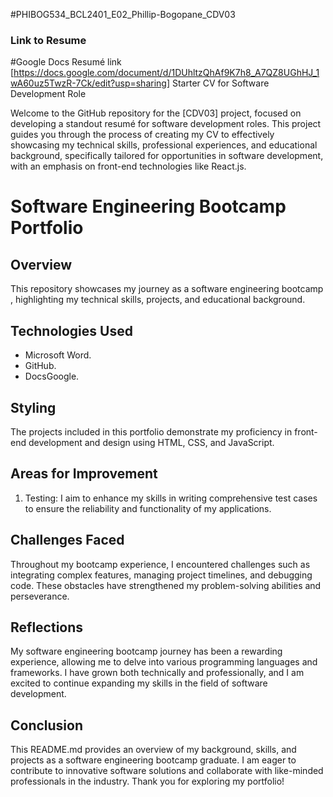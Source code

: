 #PHIBOG534_BCL2401_E02_Phillip-Bogopane_CDV03

### Link to Resume

#Google Docs Resumé link [https://docs.google.com/document/d/1DUhltzQhAf9K7h8_A7QZ8UGhHJ_1wA60uz5TwzR-7Ck/edit?usp=sharing] Starter CV for Software Development Role

Welcome to the GitHub repository for the [CDV03] project, focused on developing a standout resumé for software development roles. This project guides you through the process of creating my CV to effectively showcasing my technical skills, professional experiences, and educational background, specifically tailored for opportunities in software development, with an emphasis on front-end technologies like React.js.


# Software Engineering Bootcamp Portfolio

## Overview
This repository showcases my journey as a software engineering bootcamp , highlighting my technical skills, projects, and educational background. 

## Technologies Used
* Microsoft Word.
* GitHub.
* DocsGoogle.

## Styling
The projects included in this portfolio demonstrate my proficiency in front-end development and design using HTML, CSS, and JavaScript.

## Areas for Improvement
1. Testing: I aim to enhance my skills in writing comprehensive test cases to ensure the reliability and functionality of my applications.

## Challenges Faced
Throughout my bootcamp experience, I encountered challenges such as integrating complex features, managing project timelines, and debugging code. These obstacles have strengthened my problem-solving abilities and perseverance.

## Reflections
My software engineering bootcamp journey has been a rewarding experience, allowing me to delve into various programming languages and frameworks. I have grown both technically and professionally, and I am excited to continue expanding my skills in the field of software development.

## Conclusion
This README.md provides an overview of my background, skills, and projects as a software engineering bootcamp graduate. I am eager to contribute to innovative software solutions and collaborate with like-minded professionals in the industry. Thank you for exploring my portfolio!



